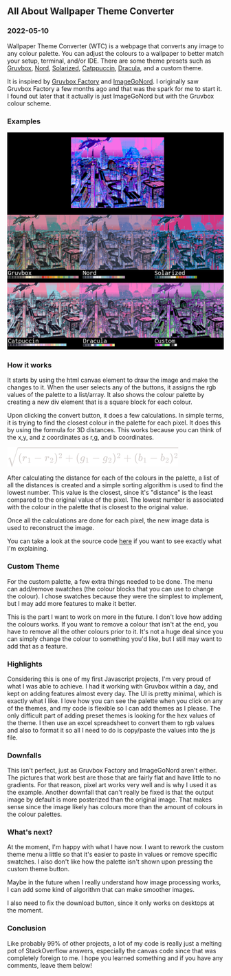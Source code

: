 <!---
title:All About Wallpaper Theme Converter
date:Tues, 10 May 2022 12:00:00 EST
description:An explanation on how it works and cool things I learned while making it
--->

## All About Wallpaper Theme Converter

### 2022-05-10

Wallpaper Theme Converter (WTC) is a webpage that converts any image to any colour palette. You can adjust the colours to a wallpaper to better match your setup, terminal, and/or IDE. There are some theme presets such as [Gruvbox](https://github.com/morhetz/gruvbox), [Nord](https://github.com/arcticicestudio/nord), [Solarized](https://github.com/altercation/solarized), [Catppuccin](https://github.com/catppuccin/catppuccin), [Dracula](https://github.com/dracula/dracula-theme), and a custom theme.

It is inspired by [Gruvbox Factory](https://github.com/paulopacitti/gruvbox-factory) and [ImageGoNord](https://github.com/Schrodinger-Hat/ImageGoNord). I originally saw Gruvbox Factory a few months ago and that was the spark for me to start it. I found out later that it actually is just ImageGoNord but with the Gruvbox colour scheme.

### Examples

![example](../assets/images/this_took_way_too_long.png)

### How it works

It starts by using the html canvas element to draw the image and make the changes to it. When the user selects any of the buttons, it assigns the rgb values of the palette to a list/array. It also shows the colour palette by creating a new div element that is a square block for each colour.

Upon clicking the convert button, it does a few calculations. In simple terms, it is trying to find the closest colour in the palette for each pixel. It does this by using the formula for 3D distances. This works because you can think of the x,y, and z coordinates as r,g, and b coordinates.

<img class="no-border" src="../assets/images/dist_formula.png">

After calculating the distance for each of the colours in the palette, a list of all the distances is created and a simple sorting algorithm is used to find the lowest number. This value is the closest, since it's "distance" is the least compared to the original value of the pixel. The lowest number is associated with the colour in the palette that is closest to the original value.

Once all the calculations are done for each pixel, the new image data is used to reconstruct the image.

You can take a look at the source code [here](https://github.com/NotNeelPatel/WallpaperThemeConverter/blob/main/assets/convert.js) if you want to see exactly what I'm explaining.

### Custom Theme

For the custom palette, a few extra things needed to be done. The menu can add/remove swatches (the colour blocks that you can use to change the colour). I chose swatches because they were the simplest to implement, but I may add more features to make it better.

This is the part I want to work on more in the future. I don't love how adding the colours works. If you want to remove a colour that isn't at the end, you have to remove all the other colours prior to it. It's not a huge deal since you can simply change the colour to something you'd like, but I still may want to add that as a feature.

### Highlights

Considering this is one of my first Javascript projects, I'm very proud of what I was able to achieve. I had it working with Gruvbox within a day, and kept on adding features almost every day. The UI is pretty minimal, which is exactly what I like. I love how you can see the palette when you click on any of the themes, and my code is flexible so I can add themes as I please. The only difficult part of adding preset themes is looking for the hex values of the theme. I then use an excel spreadsheet to convert them to rgb values and also to format it so all I need to do is copy/paste the values into the js file.

### Downfalls

This isn't perfect, just as Gruvbox Factory and ImageGoNord aren't either. The pictures that work best are those that are fairly flat and have little to no gradients. For that reason, pixel art works very well and is why I used it as the example. Another downfall that can't really be fixed is that the output image by default is more posterized than the original image. That makes sense since the image likely has colours more than the amount of colours in the colour palettes.

### What's next?

At the moment, I'm happy with what I have now. I want to rework the custom theme menu a little so that it's easier to paste in values or remove specific swatches. I also don't like how the palette isn't shown upon pressing the custom theme button.

Maybe in the future when I really understand how image processing works, I can add some kind of algorithm that can make smoother images.

I also need to fix the download button, since it only works on desktops at the moment.

### Conclusion

Like probably 99% of other projects, a lot of my code is really just a melting pot of StackOverflow answers, especially the canvas code since that was completely foreign to me. I hope you learned something and if you have any comments, leave them below!
